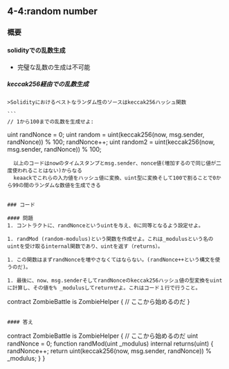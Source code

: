 ## 4-4:random number

### 概要
#### solidityでの乱数生成

- 完璧な乱数の生成は不可能
##### keccak256経由での乱数生成
    >Solidityにおけるベストなランダム性のソースはkeccak256ハッシュ関数

    ```
    // 1から100までの乱数を生成せよ:
uint randNonce = 0;
uint random = uint(keccak256(now, msg.sender, randNonce)) % 100;
randNonce++;
uint random2 = uint(keccak256(now, msg.sender, randNonce)) % 100;
```
  以上のコードはnowのタイムスタンプとmsg.sender、nonce値(増加するので同じ値が二度使われることはない)からなる  
  keaackでこれらの入力値をハッシュ値に変換、uint型に変換そして100で割ることで0から99の間のランダムな数値を生成できる


### コード

#### 問題
1. コントラクトに、randNonceというuintを与え、0に同等となるよう設定せよ。

1. randMod (random-modulus)という関数を作成せよ。これは_modulusという名のuintを受け取るinternal関数であり、uintを返す（returns）。

1. この関数はまずrandNonceを増やさなくてはならない。(randNonce++という構文を使うのだ)。

1. 最後に、now、msg.senderそしてrandNonceのkeccak256ハッシュ値の型変換をuintに計算し、その値を% _modulusしてreturnせよ。これはコード１行で行うこと。

```
contract ZombieBattle is ZombieHelper {
  // ここから始めるのだ
}
```

#### 答え

```
contract ZombieBattle is ZombieHelper {
  // ここから始めるのだ
  uint randNonce = 0;
  function randMod(uint _modulus) internal returns(uint) {
    randNonce++;
    return uint(keccak256(now, msg.sender, randNonce)) % _modulus;
  }
}
```
